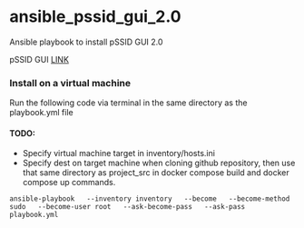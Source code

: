 # ansible_pssid_gui_2.0
Ansible playbook to install pSSID GUI 2.0

pSSID GUI [LINK](https://github.com/UMNET-perfSONAR/pssid-gui2)

### Install on a virtual machine
Run the following code via terminal in the same directory as the playbook.yml file

#### TODO:
* Specify virtual machine target in inventory/hosts.ini
* Specify dest on target machine when cloning github repository, then use that same directory as project_src in docker compose build and docker compose up commands.

```
ansible-playbook   --inventory inventory   --become   --become-method sudo   --become-user root   --ask-become-pass   --ask-pass   playbook.yml
```
